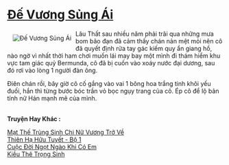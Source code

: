 <a href="https://utruyen.com/de-vuong-sung-ai/19180/" title="Đế Vương Sủng Ái"><h1>Đế Vương Sủng Ái</h1></a><div style="display:table"><img align="right" style="float: left; padding: 10px;" src="https://utruyen.com/images/story/200x260/de-vuong-sung-ai.jpg" alt="Đế Vương Sủng Ái">Lâu Thất sau nhiều năm phải trãi qua những mưa bom bão đạn đã cảm thấy chán nản mệt mỏi nên cô đã quyết định rửa tay gác kiếm quy ẩn giang hồ, nào ngờ vì nhất thời ham chơi muốn lái may bay một mình đi thám hiểm khu vực tam giác quỷ Bermunda, cô đã bị cuốn vào xoáy nước đại dương, sau đó rơi vào lòng 1 người đàn ông.<p></p>Điên chán rồi, bây giờ cô cố gắng vào vai 1 bông hoa trắng tinh khôi yếu đuối, hắn thì từng bước bóc trần vỏ bọc ngụy trang của cô. Ép cô để lộ bản tính nữ Hán mạnh mẽ của mình.</div><p><br><b>Truyện Hay Khác :</b></p><a href="https://utruyen.com/mat-the-trung-sinh-chi-nu-vuong-tro-ve/10543/" alt="Mạt Thế Trùng Sinh Chi Nữ Vương Trở Về">Mạt Thế Trùng Sinh Chi Nữ Vương Trở Về</a><br/><a href="https://github.com/quanluxury/ngontinhhot/tree/master/truyenhay/20284/" alt="Thiên Hạ Hữu Tuyết - Bộ 1">Thiên Hạ Hữu Tuyết - Bộ 1</a><br/><a href="https://truyenhot2020.wordpress.com/2019/12/11/cuoc-doi-ngot-ngao-khi-co-em/" alt="Cuộc Đời Ngọt Ngào Khi Có Em">Cuộc Đời Ngọt Ngào Khi Có Em</a><br/><a href="https://github.com/quanluxury/ngontinhhot/tree/master/truyenhay/18912/" alt="Kiều Thê Trọng Sinh">Kiều Thê Trọng Sinh</a><br/>